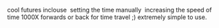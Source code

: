 cool futures inclouse 
setting the time manually 
increasing the speed of time 1000X forwards or back for time travel ;)
extremely simple to use.
